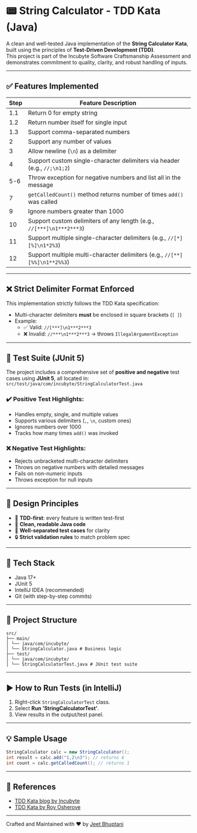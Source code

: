 # 📟 String Calculator - TDD Kata (Java)

A clean and well-tested Java implementation of the **String Calculator Kata**, built using the principles of **Test-Driven Development (TDD)**.  
This project is part of the Incubyte Software Craftsmanship Assessment and demonstrates commitment to quality, clarity, and robust handling of inputs.

---

## ✅ Features Implemented

| Step | Feature Description |
|------|---------------------|
| 1.1  | Return 0 for empty string |
| 1.2  | Return number itself for single input |
| 1.3  | Support comma-separated numbers |
| 2    | Support any number of values |
| 3    | Allow newline (`\n`) as a delimiter |
| 4    | Support custom single-character delimiters via header (e.g., `//;\n1;2`) |
| 5-6  | Throw exception for negative numbers and list all in the message |
| 7    | `getCalledCount()` method returns number of times `add()` was called |
| 9    | Ignore numbers greater than 1000 |
| 10   | Support custom delimiters of any length (e.g., `//[***]\n1***2***3`) |
| 11   | Support multiple single-character delimiters (e.g., `//[*][%]\n1*2%3`) |
| 12   | Support multiple multi-character delimiters (e.g., `//[**][%%]\n1**2%%3`) |

---

## ❌ Strict Delimiter Format Enforced

This implementation strictly follows the TDD Kata specification:
- Multi-character delimiters **must** be enclosed in square brackets (`[ ]`)
- Example:
  - ✅ Valid: `//[***]\n1***2***3`
  - ❌ Invalid: `//***\n1***2***3` → throws `IllegalArgumentException`

---

## 🧪 Test Suite (JUnit 5)

The project includes a comprehensive set of **positive and negative** test cases using **JUnit 5**, all located in:
`src/test/java/com/incubyte/StringCalculatorTest.java`

### ✔️ Positive Test Highlights:
- Handles empty, single, and multiple values
- Supports various delimiters (`,`, `\n`, custom ones)
- Ignores numbers over 1000
- Tracks how many times `add()` was invoked

### ❌ Negative Test Highlights:
- Rejects unbracketed multi-character delimiters
- Throws on negative numbers with detailed messages
- Fails on non-numeric inputs
- Throws exception for null inputs

---

## 🧠 Design Principles

- 🔁 **TDD-first**: every feature is written test-first
- 🧼 **Clean, readable Java code**
- 🧪 **Well-separated test cases** for clarity
- 🔒 **Strict validation rules** to match problem spec

---

## 🧰 Tech Stack

- Java 17+
- JUnit 5
- IntelliJ IDEA (recommended)
- Git (with step-by-step commits)

---

## 📂 Project Structure

```
src/
├── main/
│ └── java/com/incubyte/
│ └── StringCalculator.java # Business logic
├── test/
│ └── java/com/incubyte/
│ └── StringCalculatorTest.java # JUnit test suite
```

---

## ▶️ How to Run Tests (in IntelliJ)

1. Right-click `StringCalculatorTest` class.
2. Select **Run 'StringCalculatorTest'**.
3. View results in the output/test panel.

---

## 💡 Sample Usage

```java
StringCalculator calc = new StringCalculator();
int result = calc.add("1,2\n3"); // returns 6
int count = calc.getCalledCount(); // returns 1
```
---

## 📎 References
- [TDD Kata blog by Incubyte](https://blog.incubyte.co/blog/tdd-assessment/)
- [TDD Kata by Roy Osherove](https://osherove.com/tdd-kata-1)

---

Crafted and Maintained with ❤️ by [Jeet Bhuptani](https://jeetbhuptani.me)
